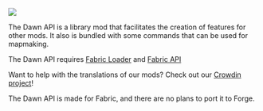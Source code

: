 ![](https://dawnteammc.github.io/images/dawn_api/header.png)

The Dawn API is a library mod that facilitates the creation of features for other mods. It also is bundled with some commands that can be used for mapmaking.

The Dawn API requires [Fabric Loader](https://fabricmc.net/use/) and [Fabric API](https://www.curseforge.com/minecraft/mc-mods/fabric-api)

Want to help with the translations of our mods? Check out our [Crowdin project](https://crowdin.com/project/dawnteam)!

The Dawn API is made for Fabric, and there are no plans to port it to Forge.